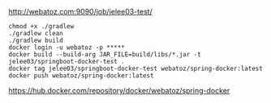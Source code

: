 

<http://webatoz.com:9090/job/jelee03-test/>



```
chmod +x ./gradlew 
./gradlew clean 
./gradlew build
docker login -u webatoz -p *****
docker build --build-arg JAR_FILE=build/libs/*.jar -t jelee03/springboot-docker-test .
docker tag jelee03/springboot-docker-test webatoz/spring-docker:latest
docker push webatoz/spring-docker:latest
```



<https://hub.docker.com/repository/docker/webatoz/spring-docker>

